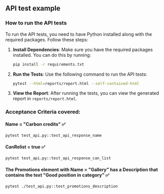 ## API test example

### How to run the API tests
To run the API tests, you need to have Python installed along with the required packages. Follow these steps:

1. **Install Dependencies**: Make sure you have the required packages installed. You can do this by running:
   ```bash
   pip install -r requirements.txt
   ```
2. **Run the Tests**: Use the following command to run the API tests:
   ```bash
   pytest --html=reports/report.html --self-contained-html
    ```
   
3. **View the Report**: After running the tests, you can view the generated report in `reports/report.html`.

### Acceptance Criteria covered:
#### Name = "Carbon credits" ✅

``` bash
pytest test_api.py::test_api_response_name
```

#### CanRelist = true ✅

``` bash
pytest test_api.py::test_api_response_can_list
```

#### The Promotions element with Name = "Gallery" has a Description that contains the text "Good position in category" ✅

``` bash
pytest ./test_api.py::test_promotions_description
```